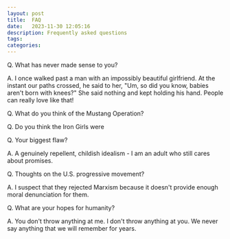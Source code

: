 ```yaml
---
layout: post
title:  FAQ
date:   2023-11-30 12:05:16
description: Frequently asked questions
tags: 
categories: 
---
```



Q. What has never made sense to you?

A. I once walked past a man with an impossibly beautiful girlfriend. At the instant our paths crossed, he said to her, "Um, so did you know, babies aren't born with knees?" She said nothing and kept holding his hand. People can really love like that!

Q. What do you think of the Mustang Operation?



Q. Do you think the Iron Girls were 


Q. Your biggest flaw?

A. A genuinely repellent, childish idealism - I am an adult who still cares about promises.

Q. Thoughts on the U.S. progressive movement?

A. I suspect that they rejected Marxism because it doesn't provide enough moral denunciation for them. 

Q. What are your hopes for humanity?

A. You don't throw anything at me. I don't throw anything at you. We never say anything that we will remember for years.